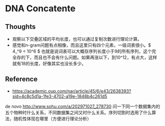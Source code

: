 # DNA Concatente
## Thoughts

* 观察以下交叠区域的平均长度，也可以通过复制次数进行理论计算。
* 感觉和n-gram问题有点相像，而且这里只有四个元素，一级词表很小。$ 4_^9 < 10^6 $ 也就是说词表可以大概存序列长度小于9的所有序列，这个完全存的下，而且也不会有什么问题。如果再涨以下，到10^12，有点大，这样就有18的长度，好像其实也没长多少。



## Reference
* https://academic.oup.com/nar/article/45/6/e43/2638393?sid=4c8c5d1a-1fe3-4702-a19e-1848b4c261d5 


de novo
http://www.sohu.com/a/202971027_278730
问一下同一个数据集内的五个物种时什么关系，不同数据集之间又时什么关系。序列切割时选用了什么算法，随机性体现在哪里（方便进行理论分析）